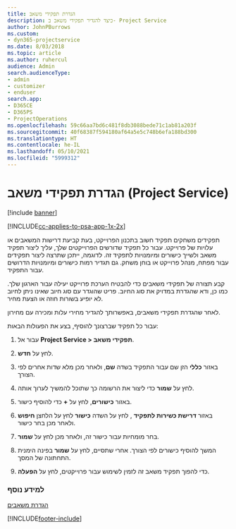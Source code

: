 ```yaml
---
title: הגדרת תפקידי משאב
description: כיצד להגדיר תפקידי משאב ב- Project Service
author: JohnPBurrows
ms.custom:
- dyn365-projectservice
ms.date: 8/03/2018
ms.topic: article
ms.author: ruhercul
audience: Admin
search.audienceType:
- admin
- customizer
- enduser
search.app:
- D365CE
- D365PS
- ProjectOperations
ms.openlocfilehash: 59c66aa7bd6c481f8db3088bede71c1ab81a203f
ms.sourcegitcommit: 40f68387f594180af64a5e5c748b6efa188bd300
ms.translationtype: HT
ms.contentlocale: he-IL
ms.lasthandoff: 05/10/2021
ms.locfileid: "5999312"
---
```

# <a name="configure-resource-roles-project-service"></a>הגדרת תפקידי משאב (Project Service)

[!include [banner](../includes/psa-now-project-operations.md)]

[!INCLUDE[cc-applies-to-psa-app-1x-2x](../includes/cc-applies-to-psa-app-1x-2x.md)]

תפקידים משחקים תפקיד חשוב בתכנון הפרוייקט, בעת קביעת דרישות המשאבים או עלויות של פרוייקט. עבור כל תפקיד שדורשים הפרוייקטים שלך, עליך ליצור תפקיד משאב ולשייך כישורים ומיומנויות לתפקיד זה. לדוגמה, ייתכן שתרצה ליצור תפקידים עבור מפתח, מנהל פרוייקט או בוחן משחק. גם תגדיר רמות כישורים ומיומנויות הדרושים עבור התפקיד.  
  
 קבע תצורה של תפקידי משאבים כדי להבטיח הערכת פרוייקט יעילה עבור הארגון שלך.  כמו כן, ודא שהגדרת במדויק את סוג החיוב. פריט שהוגדר עם סוג חיוב שאינו ניתן לחיוב לא יופיע בשורות חוזה או הצעת מחיר.  
  
 לאחר שהגדרת תפקידי משאבים, באפשרותך להגדיר מחירי עלות ומכירה עם מחירון.  
  
 עבור כל תפקיד שברצונך להוסיף, בצע את הפעולות הבאות:  
  
1.  עבור אל **Project Service > תפקידי משאב**.  
  
2.  לחץ על **חדש**.  
  
3.  באזור **כללי** הזן שם עבור התפקיד בשדה **שם**, ולאחר מכן מלא שדות אחרים לפי הצורך.  
  
4.  לחץ על **שמור** כדי ליצור את הרשומה כך שתוכל להמשיך לערוך אותה.  
  
5.  באזור **כישורים**, לחץ על **+** כדי להוסיף כישור.  
  
6.  באזור **דרישת כשירות לתפקיד** , לחץ על השדה **כישור** לחץ על הלחצן **חיפוש** ולאחר מכן בחר כישור.  
  
7.  בחר מומחיות עבור כישור זה, ולאחר מכן לחץ על **שמור**.  
  
8.  המשך להוסיף כישורים לפי הצורך. אחרי שתסיים, לחץ על **שמור** בפינה הימנית התחתונה של המסך.  
  
9. כדי להפוך תפקיד משאב זה לזמין לשימוש עבור פרוייקטים, לחץ על **הפעלה**.  
  
### <a name="see-also"></a>למידע נוסף  
 [הגדרת משאבים](../psa/set-up-resources.md)


[!INCLUDE[footer-include](../includes/footer-banner.md)]